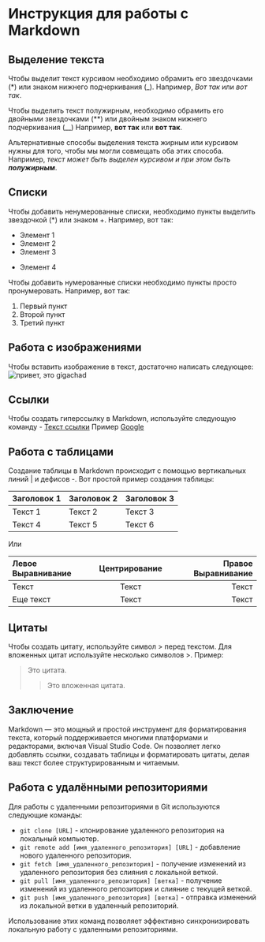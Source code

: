 # Инструкция для работы с Markdown

## Выделение текста

Чтобы выделит текст курсивом необходимо обрамить его звездочками (*) или знаком нижнего подчеркивания (_). Например, *Вот так* или _вот так_. 

Чтобы выделить текст полужирным, необходимо обрамить его двойными звездочками (**) или двойным знаком нижнего подчеркивания (__) Например, **вот так** или __вот так__. 

Альтернативные способы выделения текста жирным или курсивом нужны  для того, чтобы мы могли совмещать оба этих способа.  Например, _текст может быть выделен курсивом и при этом быть **полужирным**_.   

## Списки

Чтобы добавить ненумерованные списки, необходимо пункты выделить звездочкой (*) или знаком +. Например, вот так:
* Элемент 1
* Элемент 2
* Элемент 3
+ Элемент 4

Чтобы добавить нумерованные списки необходимо пункты просто пронумеровать. Например, вот так: 
1. Первый пункт
2. Второй пункт
3. Третий пункт


## Работа с изображениями

Чтобы вставить изображение в текст, достаточно написать следующее:
![привет, это gigachad](gigachad.jpg)

## Ссылки

Чтобы создать гиперссылку в Markdown, используйте следующую команду - [Текст ссылки](URL "Необязательный заголовок")
Пример [Google](https://www.google.com "Поисковая система Google")


## Работа с таблицами

Создание таблицы в Markdown происходит с помощью вертикальных линий | и дефисов -. Вот простой пример создания таблицы:

| Заголовок 1 | Заголовок 2 | Заголовок 3 |
|-------------|-------------|-------------|
| Текст 1     | Текст 2     | Текст 3     |
| Текст 4     | Текст 5     | Текст 6     |

Или 

| Левое Выравнивание | Центрирование | Правое Выравнивание |
|:-------------------|:-------------:|---------------------:|
| Текст              |    Текст      |                Текст |
| Еще текст          |    Текст      |                Текст |



## Цитаты

Чтобы создать цитату, используйте символ > перед текстом. Для вложенных цитат используйте несколько символов >.
Пример: 
> Это цитата.
>> Это вложенная цитата.


## Заключение

Markdown — это мощный и простой инструмент для форматирования текста, который поддерживается многими платформами и редакторами, включая Visual Studio Code. Он позволяет легко добавлять ссылки, создавать таблицы и форматировать цитаты, делая ваш текст более структурированным и читаемым. 


## Работа с удалёнными репозиториями

Для работы с удаленными репозиториями в Git используются следующие команды:

- `git clone [URL]` - клонирование удаленного репозитория на локальный компьютер.
- `git remote add [имя_удаленного_репозитория] [URL]` - добавление нового удаленного репозитория.
- `git fetch [имя_удаленного_репозитория]` - получение изменений из удаленного репозитория без слияния с локальной веткой.
- `git pull [имя_удаленного_репозитория] [ветка]` - получение изменений из удаленного репозитория и слияние с текущей веткой.
- `git push [имя_удаленного_репозитория] [ветка]` - отправка изменений из локальной ветки в удаленный репозиторий.

Использование этих команд позволяет эффективно синхронизировать локальную работу с удаленными репозиториями.
